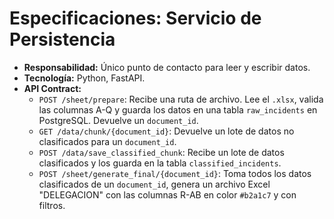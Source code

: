 # Especificaciones: Servicio de Persistencia

- **Responsabilidad:** Único punto de contacto para leer y escribir datos.
- **Tecnología:** Python, FastAPI.
- **API Contract:**
  - `POST /sheet/prepare`: Recibe una ruta de archivo. Lee el `.xlsx`, valida las columnas A-Q y guarda los datos en una tabla `raw_incidents` en PostgreSQL. Devuelve un `document_id`.
  - `GET /data/chunk/{document_id}`: Devuelve un lote de datos no clasificados para un `document_id`.
  - `POST /data/save_classified_chunk`: Recibe un lote de datos clasificados y los guarda en la tabla `classified_incidents`.
  - `POST /sheet/generate_final/{document_id}`: Toma todos los datos clasificados de un `document_id`, genera un archivo Excel "DELEGACION" con las columnas R-AB en color `#b2a1c7` y con filtros.